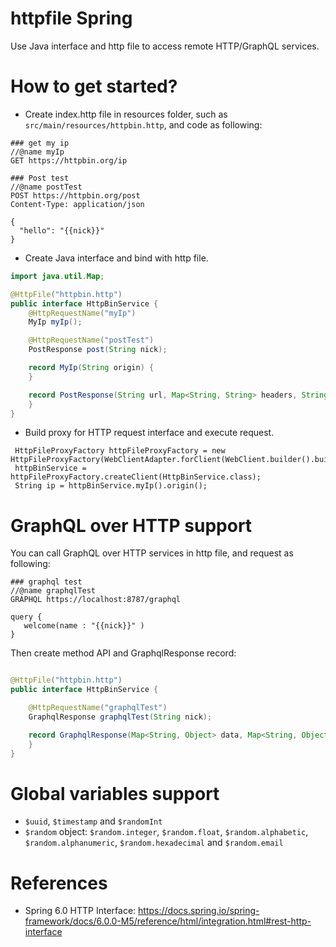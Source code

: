 httpfile Spring
==================

Use Java interface and http file to access remote HTTP/GraphQL services.

# How to get started?

* Create index.http file in resources folder, such as `src/main/resources/httpbin.http`, and code as following:

```
### get my ip
//@name myIp
GET https://httpbin.org/ip

### Post test
//@name postTest
POST https://httpbin.org/post
Content-Type: application/json

{
  "hello": "{{nick}}"
}
```

* Create Java interface and bind with http file.

```java
import java.util.Map;

@HttpFile("httpbin.http")
public interface HttpBinService {
    @HttpRequestName("myIp")
    MyIp myIp();

    @HttpRequestName("postTest")
    PostResponse post(String nick);

    record MyIp(String origin) {
    }

    record PostResponse(String url, Map<String, String> headers, String data) {
    }
}
```

* Build proxy for HTTP request interface and execute request.

```
 HttpFileProxyFactory httpFileProxyFactory = new HttpFileProxyFactory(WebClientAdapter.forClient(WebClient.builder().build()));
 httpBinService = httpFileProxyFactory.createClient(HttpBinService.class);
 String ip = httpBinService.myIp().origin();
```

# GraphQL over HTTP support

You can call GraphQL over HTTP services in http file, and request as following:

```
### graphql test
//@name graphqlTest
GRAPHQL https://localhost:8787/graphql

query {
   welcome(name : "{{nick}}" )
}
```

Then create method API and GraphqlResponse record:

```java

@HttpFile("httpbin.http")
public interface HttpBinService {

    @HttpRequestName("graphqlTest")
    GraphqlResponse graphqlTest(String nick);

    record GraphqlResponse(Map<String, Object> data, Map<String, Object> extensions, List<Object> errors) {
    }
}
```

# Global variables support

* `$uuid`, `$timestamp` and `$randomInt`
* `$random` object: `$random.integer`, `$random.float`, `$random.alphabetic`, `$random.alphanumeric`, `$random.hexadecimal` and `$random.email`

# References

* Spring 6.0 HTTP Interface: https://docs.spring.io/spring-framework/docs/6.0.0-M5/reference/html/integration.html#rest-http-interface
  